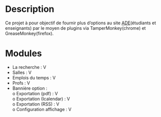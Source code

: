 # Description
Ce projet à pour objectif de fournir plus d’options au site [ADE](http://ade-consult.univ-artois.fr)(étudiants et enseignants) par le moyen de plugins via TamperMonkey(chrome) et GreaseMonkey(firefox).

# Modules
-	La recherche : V
-	Salles : V
-	Emplois du temps : V
-	Profs : V
-	Bannière option :  
o	Exportation (pdf) : V  
o	Exportation (Icalendar) : V  
o	Exportation (RSS) : V  
o	Configuration affichage : V
